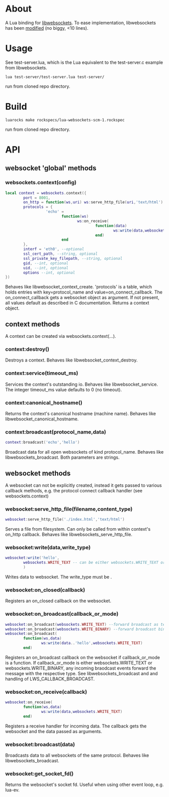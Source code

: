# About

A Lua binding for [libwebsockets](http://git.warmcat.com/cgi-bin/cgit/libwebsockets). To ease implementation, libwebsockets has been [modified](https://github.com/lipp/libwebsockets-exp) (no biggy, <10 lines). 

# Usage

See test-server.lua, which is the Lua equivalent to the test-server.c example from libwebsockets.

```shell
lua test-server/test-server.lua test-server/ 
```
run from cloned repo directory.

# Build

```shell 
luarocks make rockspecs/lua-websockets-scm-1.rockspec 
```
run from cloned repo directory.

# API

## websocket 'global' methods

### websockets.context(config)

```lua
local context = websockets.context({
        port = 8001,
        on_http = function(ws,uri) ws:serve_http_file(uri,'text/html') end
        protocols = {
                  'echo' = 
                         function(ws)
                                ws:on_receive(
                                        function(data)
                                                ws:write(data,websockets.WRITE_TEXT)
                                        end) 
                         end
        },
        interf = 'eth0', --optional
        ssl_cert_path, --string, optional
        ssl_private_key_filepath, --string, optional
        gid, --int, optional
        uid, --int, optional
        options --int, optional
})
```
Behaves like libwebsocket_context_create. 'protocols' is a table, which
holds entries with key=protocol_name and
value=on_connect_callback. The on_connect_callback gets a websocket
object as argument.
If not present, all values default as described in C documentation.
Returns a context object.

## context methods

A context can be created via websockets.context(...).

### context:destroy()

Destroys a context. Behaves like libwebsocket_context_destroy.

### context:service(timeout_ms)

Services the context's outstanding io. Behaves like
libwebsocket_service. The integer timeout_ms value defaults to 0 (no timeout).

### context:canonical_hostname()

Returns the context's canonical hostname (machine name). Behaves like
libwebsocket_canonical_hostname.

### context:broadcast(protocol_name,data)

```lua
context:broadcast('echo','hello')
```
Broadcast data for all open websockets of kind protocol_name. Behaves
like libwebsockets_broadcast. Both parameters are strings. 

## websocket methods

A websocket can not be explicitly created, instead it gets passed to
various callback methods, e.g. the protocol connect callback handler
(see websockets.context)

### websocket:serve_http_file(filename,content_type)

```lua
websocket:serve_http_file('./index.html','text/html')
```

Serves a file from filesystem. Can only be called from within
context's on_http callback. Behaves like
libwebsockets_serve_http_file.

### websocket:write(data,write_type)

```lua
websocket:write('hello',
        websockets.WRITE_TEXT -- can be either websockets.WRITE_TEXT or websockets.WRITE_BINARY
        )
```

Writes data to websocket. The write_type must be .

### websocket:on_closed(callback)

Registers an on_closed callback on the websocket.

### websocket:on_broadcast(callback_or_mode)

```lua  
websocket:on_broadcast(websockets.WRITE_TEXT) --forward broadcast as text
websocket:on_broadcast(websockets.WRITE_BINARY) --forward broadcast binary
websocket:on_broadcast(
        function(ws,data)
                ws:write(data..'hello',websockets.WRITE_TEXT)
        end)
```

Registers an on_broadcast callback on the websocket if
callback_or_mode is a function. If callback_or_mode is either
websockets.WRITE_TEXT or websockets.WRITE_BINARY, any incoming
braodcast events forward the message with the respective type. See
libwebsockets_broadcast and and handling of LWS_CALLBACK_BROADCAST.

### websocket:on_receive(callback)

```lua
websocket:on_receive(
        function(ws,data)
                ws:write(data,websockets.WRITE_TEXT)
        end)
```

Registers a receive handler for incoming data. The callback gets the
websocket and the data passed as arguments.

### websocket:broadcast(data)

Broadcasts data to all websockets of the same protocol. Behaves like libwebsockets_broadcast.

### websocket:get_socket_fd()

Returns the websocket's socket fd. Useful when using other event loop,
e.g. lua-ev.
